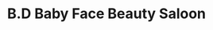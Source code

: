 ---
title: "B.D Baby Face Beauty Saloon"
url: /monrovia/b-d-baby-face-beauty-saloon/
shop: hairdresser
---